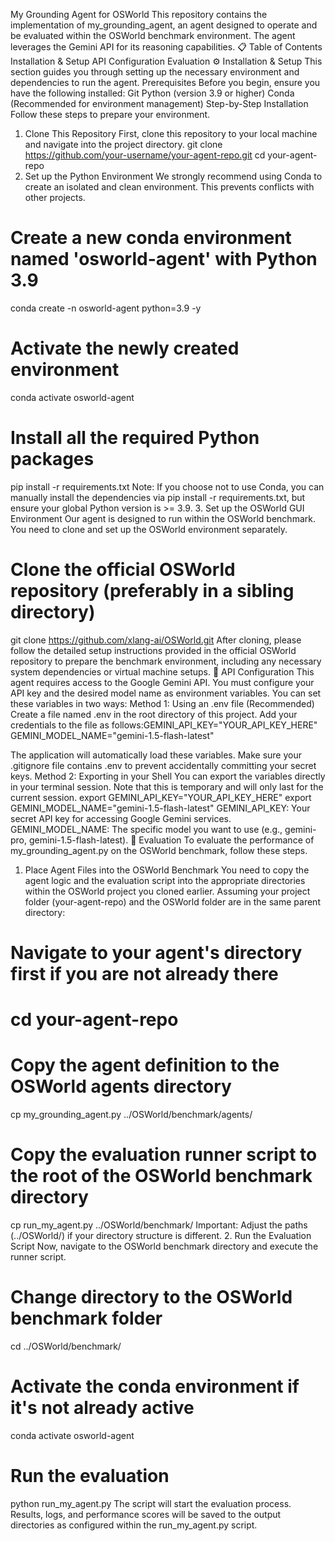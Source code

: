 My Grounding Agent for OSWorld
This repository contains the implementation of my_grounding_agent, an agent designed to operate and be evaluated within the OSWorld benchmark environment. The agent leverages the Gemini API for its reasoning capabilities.
📋 Table of Contents
Installation & Setup
API Configuration
Evaluation
⚙️ Installation & Setup
This section guides you through setting up the necessary environment and dependencies to run the agent.
Prerequisites
Before you begin, ensure you have the following installed:
Git
Python (version 3.9 or higher)
Conda (Recommended for environment management)
Step-by-Step Installation
Follow these steps to prepare your environment.
1. Clone This Repository
First, clone this repository to your local machine and navigate into the project directory.
git clone https://github.com/your-username/your-agent-repo.git
cd your-agent-repo
2. Set up the Python Environment
We strongly recommend using Conda to create an isolated and clean environment. This prevents conflicts with other projects.
# Create a new conda environment named 'osworld-agent' with Python 3.9
conda create -n osworld-agent python=3.9 -y

# Activate the newly created environment
conda activate osworld-agent

# Install all the required Python packages
pip install -r requirements.txt
Note: If you choose not to use Conda, you can manually install the dependencies via pip install -r requirements.txt, but ensure your global Python version is >= 3.9.
3. Set up the OSWorld GUI Environment
Our agent is designed to run within the OSWorld benchmark. You need to clone and set up the OSWorld environment separately.
# Clone the official OSWorld repository (preferably in a sibling directory)
git clone https://github.com/xlang-ai/OSWorld.git
After cloning, please follow the detailed setup instructions provided in the official OSWorld repository to prepare the benchmark environment, including any necessary system dependencies or virtual machine setups.
🔑 API Configuration
This agent requires access to the Google Gemini API. You must configure your API key and the desired model name as environment variables.
You can set these variables in two ways:
Method 1: Using an .env file (Recommended)
Create a file named .env in the root directory of this project.
Add your credentials to the file as follows:GEMINI_API_KEY="YOUR_API_KEY_HERE"
GEMINI_MODEL_NAME="gemini-1.5-flash-latest"

The application will automatically load these variables. Make sure your .gitignore file contains .env to prevent accidentally committing your secret keys.
Method 2: Exporting in your Shell
You can export the variables directly in your terminal session. Note that this is temporary and will only last for the current session.
export GEMINI_API_KEY="YOUR_API_KEY_HERE"
export GEMINI_MODEL_NAME="gemini-1.5-flash-latest"
GEMINI_API_KEY: Your secret API key for accessing Google Gemini services.
GEMINI_MODEL_NAME: The specific model you want to use (e.g., gemini-pro, gemini-1.5-flash-latest).
🚀 Evaluation
To evaluate the performance of my_grounding_agent.py on the OSWorld benchmark, follow these steps.
1. Place Agent Files into the OSWorld Benchmark
You need to copy the agent logic and the evaluation script into the appropriate directories within the OSWorld project you cloned earlier.
Assuming your project folder (your-agent-repo) and the OSWorld folder are in the same parent directory:
# Navigate to your agent's directory first if you are not already there
# cd your-agent-repo

# Copy the agent definition to the OSWorld agents directory
cp my_grounding_agent.py ../OSWorld/benchmark/agents/

# Copy the evaluation runner script to the root of the OSWorld benchmark directory
cp run_my_agent.py ../OSWorld/benchmark/
Important: Adjust the paths (../OSWorld/) if your directory structure is different.
2. Run the Evaluation Script
Now, navigate to the OSWorld benchmark directory and execute the runner script.
# Change directory to the OSWorld benchmark folder
cd ../OSWorld/benchmark/

# Activate the conda environment if it's not already active
conda activate osworld-agent

# Run the evaluation
python run_my_agent.py
The script will start the evaluation process. Results, logs, and performance scores will be saved to the output directories as configured within the run_my_agent.py script.
